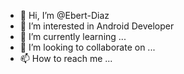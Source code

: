 - 👋 Hi, I’m @Ebert-Diaz
- 👀 I’m interested in Android Developer
- 🌱 I’m currently learning ...
- 💞️ I’m looking to collaborate on ...
- 📫 How to reach me ...

<!---
Ebert-Diaz/Ebert-Diaz is a ✨ special ✨ repository because its `README.md` (this file) appears on your GitHub profile.
You can click the Preview link to take a look at your changes.
--->
